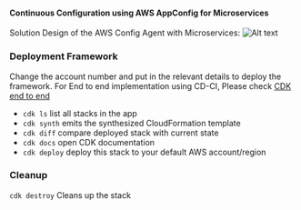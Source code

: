 #### Continuous Configuration using AWS AppConfig for Microservices 

Solution Design of the AWS Config Agent with Microservices: ![Alt text](solution_design/solution_design.png.png?raw=true "Solution-Design")


### Deployment Framework

Change the account number and put in the relevant details to deploy the framework.
For End to end implementation using CD-CI, Please check [CDK end to end ](https://medium.com/nordcloud-engineering/enterprise-implementation-of-infra-as-code-using-cdk-5d229e08b414)

 * `cdk ls`          list all stacks in the app
 * `cdk synth`       emits the synthesized CloudFormation template
 * `cdk diff`        compare deployed stack with current state
 * `cdk docs`        open CDK documentation
 * `cdk deploy`      deploy this stack to your default AWS account/region


### Cleanup

 `cdk destroy`      Cleans up the stack

